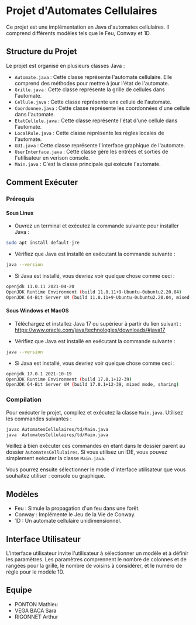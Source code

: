 # Projet d'Automates Cellulaires

Ce projet est une implémentation en Java d'automates cellulaires. Il comprend différents modèles tels que le Feu, Conway et 1D.

## Structure du Projet

Le projet est organisé en plusieurs classes Java :

- `Automate.java` : Cette classe représente l'automate cellulaire. Elle comprend des méthodes pour mettre à jour l'état de l'automate.
- `Grille.java` : Cette classe représente la grille de cellules dans l'automate.
- `Cellule.java` : Cette classe représente une cellule de l'automate.
- `Coordonnee.java` : Cette classe représente les coordonnées d'une cellule dans l'automate.
- `EtatCellule.java` : Cette classe représente l'état d'une cellule dans l'automate.
- `LocalRule.java` : Cette classe représente les règles locales de l'automate.
- `GUI.java` : Cette classe représente l'interface graphique de l'automate.
- `UserInterface.java` : Cette classe gère les entrées et sorties de l'utilisateur en verison console.
- `Main.java` : C'est la classe principale qui exécute l'automate.

## Comment Exécuter

### Prérequis

#### Sous Linux

- Ouvrez un terminal et exécutez la commande suivante pour installer Java :

```bash
sudo apt install default-jre
```

- Vérifiez que Java est installé en exécutant la commande suivante :

```bash
java --version
```

- Si Java est installé, vous devriez voir quelque chose comme ceci :

```bash
openjdk 11.0.11 2021-04-20
OpenJDK Runtime Environment (build 11.0.11+9-Ubuntu-0ubuntu2.20.04)
OpenJDK 64-Bit Server VM (build 11.0.11+9-Ubuntu-0ubuntu2.20.04, mixed mode, sharing)
```

#### Sous Windows et MacOS

- Téléchargez et installez Java 17 ou supérieur à partir du lien suivant : https://www.oracle.com/java/technologies/downloads/#java17

- Vérifiez que Java est installé en exécutant la commande suivante :

```bash
java --version
```

- Si Java est installé, vous devriez voir quelque chose comme ceci :

```bash
openjdk 17.0.1 2021-10-19
OpenJDK Runtime Environment (build 17.0.1+12-39)
OpenJDK 64-Bit Server VM (build 17.0.1+12-39, mixed mode, sharing)
```

### Compilation

Pour exécuter le projet, compilez et exécutez la classe `Main.java`. Utilisez les commandes suivantes :

```bash
javac AutomatesCellulaires/td/Main.java
java  AutomatesCellulaires/td/Main.java
```

Veillez à bien exécuter ces commandes en etant dans le dossier parent au dossier `AutomatesCellulaires`.
Si vous utilisez un IDE, vous pouvez simplement exécuter la classe `Main.java`.

Vous pourrez ensuite sélectionner le mode d'interface utilisateur que vous souhaitez utiliser : console ou graphique.

## Modèles

- Feu : Simule la propagation d'un feu dans une forêt.
- Conway : Implémente le Jeu de la Vie de Conway.
- 1D : Un automate cellulaire unidimensionnel.

## Interface Utilisateur

L'interface utilisateur invite l'utilisateur à sélectionner un modèle et à définir les paramètres. Les paramètres comprennent le nombre de colonnes et de rangées pour la grille, le nombre de voisins à considérer, et le numéro de règle pour le modèle 1D.

## Equipe 

- PONTON Mathieu
- VEGA BACA Sara
- RIGONNET Arthur